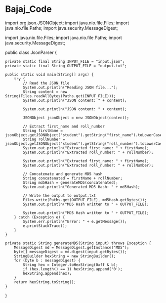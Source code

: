 # Bajaj_Code

import org.json.JSONObject;
import java.nio.file.Files;
import java.nio.file.Paths;
import java.security.MessageDigest;

import java.nio.file.Files;
import java.nio.file.Paths;
import java.security.MessageDigest;

public class JsonParser {

    private static final String INPUT_FILE = "input.json";
    private static final String OUTPUT_FILE = "output.txt";

    public static void main(String[] args) {
        try {
            // Read the JSON file
            System.out.println("Reading JSON file...");
            String content = new String(Files.readAllBytes(Paths.get(INPUT_FILE)));
            System.out.println("JSON content: " + content);

            System.out.println("JSON content: " + content);

            JSONObject jsonObject = new JSONObject(content);

            // Extract first_name and roll_number
            String firstName = jsonObject.getJSONObject("student").getString("first_name").toLowerCase();
            String rollNumber = jsonObject.getJSONObject("student").getString("roll_number").toLowerCase();
            System.out.println("Extracted first_name: " + firstName);
            System.out.println("Extracted roll_number: " + rollNumber);

            System.out.println("Extracted first_name: " + firstName);
            System.out.println("Extracted roll_number: " + rollNumber);

            // Concatenate and generate MD5 hash
            String concatenated = firstName + rollNumber;
            String md5Hash = generateMD5(concatenated);
            System.out.println("Generated MD5 Hash: " + md5Hash);

            // Write the output to output.txt
            Files.write(Paths.get(OUTPUT_FILE), md5Hash.getBytes());
            System.out.println("MD5 Hash written to " + OUTPUT_FILE);

            System.out.println("MD5 Hash written to " + OUTPUT_FILE);
        } catch (Exception e) {
            System.err.println("Error: " + e.getMessage());
            e.printStackTrace();
        }
    }

    private static String generateMD5(String input) throws Exception {
        MessageDigest md = MessageDigest.getInstance("MD5");
        byte[] messageDigest = md.digest(input.getBytes());
        StringBuilder hexString = new StringBuilder();
        for (byte b : messageDigest) {
            String hex = Integer.toHexString(0xff & b);
            if (hex.length() == 1) hexString.append('0');
            hexString.append(hex);
        }
        return hexString.toString();
    }
}
